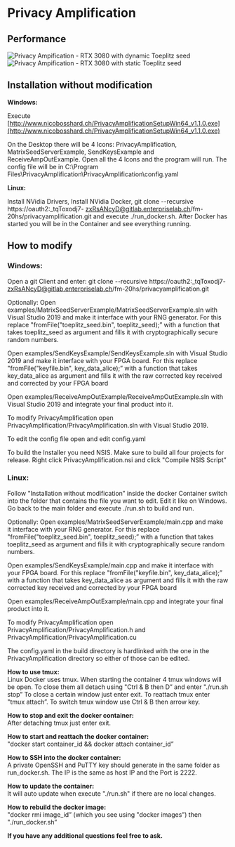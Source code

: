 # Privacy Amplification

## Performance
![Privacy Ampification - RTX 3080 with dynamic Toeplitz seed](https://gist.githubusercontent.com/nicoboss/dfae7685e20cf3f418559f7960e33cfe/raw/PrivacyAmpification_RTX_3080_dynamic_seed.svg)
![Privacy Ampification - RTX 3080 with static Toeplitz seed](https://gist.githubusercontent.com/nicoboss/dfae7685e20cf3f418559f7960e33cfe/raw/PrivacyAmpification_RTX_3080_static_seed.svg)

## Installation without modification

**Windows:**

Execute [http://www.nicobosshard.ch/PrivacyAmplificationSetupWin64_v1.1.0.exe](http://www.nicobosshard.ch/PrivacyAmplificationSetupWin64_v1.1.0.exe)

On the Desktop there will be 4 Icons: PrivacyAmplification, MatrixSeedServerExample,
SendKeysExample and ReceiveAmpOutExample. Open all the 4 Icons and the program will run. The
config file will be in C:\Program Files\PrivacyAmplification\PrivacyAmplification\config.yaml

**Linux:**

Install NVidia Drivers, Install NVidia Docker, git clone --recursive https://oauth2:_tqToxodj7-
zxRsANcyD@gitlab.enterpriselab.ch/fm-20hs/privacyamplification.git and execute ./run_docker.sh.
After Docker has started you will be in the Container and see everything running.

## How to modify

### Windows:
Open a git Client and enter: git clone --recursive https://oauth2:_tqToxodj7-
zxRsANcyD@gitlab.enterpriselab.ch/fm-20hs/privacyamplification.git

Optionally: Open examples/MatrixSeedServerExample/MatrixSeedServerExample.sln with Visual
Studio 2019 and make it interface with your RNG generator. For this replace
"fromFile("toeplitz_seed.bin", toeplitz_seed);” with a function that takes toeplitz_seed as argument
and fills it with cryptographically secure random numbers.

Open examples/SendKeysExample/SendKeysExample.sln with Visual Studio 2019 and make it
interface with your FPGA board. For this replace "fromFile("keyfile.bin", key_data_alice);” with a
function that takes key_data_alice as argument and fills it with the raw corrected key received and
corrected by your FPGA board

Open examples/ReceiveAmpOutExample/ReceiveAmpOutExample.sln with Visual Studio 2019 and
integrate your final product into it.

To modify PrivacyAmplification open PrivacyAmplification/PrivacyAmplification.sln with Visual Studio
2019.

To edit the config file open and edit config.yaml

To build the Installer you need NSIS. Make sure to build all four projects for release. Right click
PrivacyAmplification.nsi and click "Compile NSIS Script”


### Linux:
Follow "Installation without modification” inside the docker Container switch into the folder that
contains the file you want to edit. Edit it like on Windows. Go back to the main folder and execute
./run.sh to build and run.

Optionally: Open examples/MatrixSeedServerExample/main.cpp and make it interface with your
RNG generator. For this replace "fromFile("toeplitz_seed.bin", toeplitz_seed);” with a function that
takes toeplitz_seed as argument and fills it with cryptographically secure random numbers.

Open examples/SendKeysExample/main.cpp and make it interface with your FPGA board. For this
replace "fromFile("keyfile.bin", key_data_alice);” with a function that takes key_data_alice as
argument and fills it with the raw corrected key received and corrected by your FPGA board

Open examples/ReceiveAmpOutExample/main.cpp and integrate your final product into it.

To modify PrivacyAmplification open PrivacyAmplification/PrivacyAmplification.h and
PrivacyAmplification/PrivacyAmplification.cu

The config.yaml in the build directory is hardlinked with the one in the PrivacyAmplification directory
so either of those can be edited.

**How to use tmux:**\
Linux Docker uses tmux. When starting the container 4 tmux windows will be open. To close them all
detach using "Ctrl & B then D” and enter "./run.sh stop” To close a certain window just enter exit. To
reattach tmux enter "tmux attach”. To switch tmux window use Ctrl & B then arrow key.

**How to stop and exit the docker container:**\
After detaching tmux just enter exit.

**How to start and reattach the docker container:**\
"docker start container_id && docker attach container_id”

**How to SSH into the docker container:**\
A private OpenSSH and PuTTY key should generate in the same folder as run_docker.sh. The IP is the
same as host IP and the Port is 2222.

**How to update the container:**\
It will auto update when execute "./run.sh" if there are no local changes.

**How to rebuild the docker image:**\
"docker rmi image_id” (which you see using "docker images”) then "./run_docker.sh”

**If you have any additional questions feel free to ask.**
